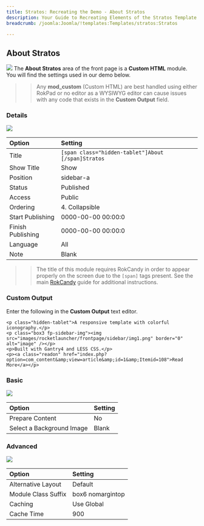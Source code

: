 ```yaml
---
title: Stratos: Recreating the Demo - About Stratos
description: Your Guide to Recreating Elements of the Stratos Template for Joomla
breadcrumb: /joomla:Joomla/!templates:Templates/stratos:Stratos

---
```


About Stratos
-----
![][about1]
The **About Stratos** area of the front page is a **Custom HTML** module. You will find the settings used in our demo below.

>> Any **mod_custom** (Custom HTML) are best handled using either RokPad or no editor as a WYSIWYG editor can cause issues with any code that exists in the **Custom Output** field.

### Details
![][about2]

|       Option      |                      Setting                       |
| :---------------- | :------------------------------------------------- |
| Title             | `[span class="hidden-tablet"]About [/span]Stratos` |
| Show Title        | Show                                               |
| Position          | sidebar-a                                          |
| Status            | Published                                          |
| Access            | Public                                             |
| Ordering          | 4. Collapsible                                     |
| Start Publishing  | 0000-00-00 00:00:0                                 |
| Finish Publishing | 0000-00-00 00:00:0                                 |
| Language          | All                                                |
| Note              | Blank                                              |

>> The title of this module requires RokCandy in order to appear properly on the screen due to the `[span]` tags present. See the main [RokCandy](../../extensions/rokcandy/rokcandy_use.md#rokcandy-use-in-rockettheme-template-demos) guide for additional instructions.

### Custom Output
Enter the following in the **Custom Output** text editor.

~~~
<p class="hidden-tablet">A responsive template with colorful iconography.</p>
<p class="box3 fp-sidebar-img"><img src="images/rocketlauncher/frontpage/sidebar/img1.png" border="0" alt="image" /></p>
<p>Built with Gantry4 and LESS CSS.</p>
<p><a class="readon" href="index.php?option=com_content&amp;view=article&amp;id=1&amp;Itemid=108">Read More</a></p>
~~~

### Basic
![][about3]

|           Option          | Setting |
| :------------------------ | :------ |
| Prepare Content           | No      |
| Select a Background Image | Blank   |

### Advanced
![][about4]

|        Option       |     Setting      |
| :------------------ | :--------------- |
| Alternative Layout  | Default          |
| Module Class Suffix | box6 nomargintop |
| Caching             | Use Global       |
| Cache Time          | 900              |

[about1]: assets/about_1.jpeg
[about2]: assets/about_2.jpeg
[about3]: assets/about_3.jpeg
[about4]: assets/about_4.jpeg
